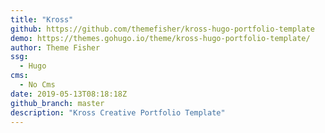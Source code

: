 ```yaml
---
title: "Kross"
github: https://github.com/themefisher/kross-hugo-portfolio-template
demo: https://themes.gohugo.io/theme/kross-hugo-portfolio-template/
author: Theme Fisher
ssg:
  - Hugo
cms:
  - No Cms
date: 2019-05-13T08:18:18Z
github_branch: master
description: "Kross Creative Portfolio Template"
---
```

